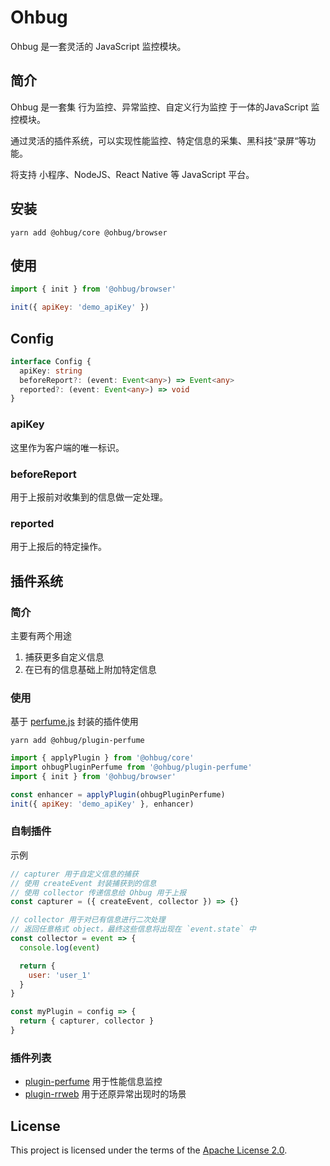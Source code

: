 # Ohbug

Ohbug 是一套灵活的 JavaScript 监控模块。

## 简介

Ohbug 是一套集 行为监控、异常监控、自定义行为监控 于一体的JavaScript 监控模块。

通过灵活的插件系统，可以实现性能监控、特定信息的采集、黑科技“录屏“等功能。

将支持 小程序、NodeJS、React Native 等 JavaScript 平台。

## 安装

```
yarn add @ohbug/core @ohbug/browser
```

## 使用

```javascript
import { init } from '@ohbug/browser'

init({ apiKey: 'demo_apiKey' })
```

## Config

```typescript
interface Config {
  apiKey: string
  beforeReport?: (event: Event<any>) => Event<any>
  reported?: (event: Event<any>) => void
}
```

### apiKey

这里作为客户端的唯一标识。

### beforeReport

用于上报前对收集到的信息做一定处理。

### reported

用于上报后的特定操作。


## 插件系统

### 简介

主要有两个用途
1. 捕获更多自定义信息
2. 在已有的信息基础上附加特定信息

### 使用
基于 [perfume.js](https://github.com/Zizzamia/perfume.js) 封装的插件使用
```
yarn add @ohbug/plugin-perfume
```

```javascript
import { applyPlugin } from '@ohbug/core'
import ohbugPluginPerfume from '@ohbug/plugin-perfume'
import { init } from '@ohbug/browser'

const enhancer = applyPlugin(ohbugPluginPerfume)
init({ apiKey: 'demo_apiKey' }, enhancer)
```

### 自制插件

示例
```javascript
// capturer 用于自定义信息的捕获
// 使用 createEvent 封装捕获到的信息
// 使用 collector 传递信息给 Ohbug 用于上报
const capturer = ({ createEvent, collector }) => {}

// collector 用于对已有信息进行二次处理
// 返回任意格式 object，最终这些信息将出现在 `event.state` 中
const collector = event => {
  console.log(event)

  return {
    user: 'user_1'
  }
}

const myPlugin = config => {
  return { capturer, collector }
}
```

### 插件列表

- [plugin-perfume](https://github.com/ohbug-org/ohbug/tree/master/packages/plugin-perfume) 用于性能信息监控
- [plugin-rrweb](https://github.com/ohbug-org/ohbug/tree/master/packages/plugin-rrweb) 用于还原异常出现时的场景

## License

This project is licensed under the terms of the [Apache License 2.0](https://github.com/ohbug-org/ohbug/blob/master/LICENSE).
